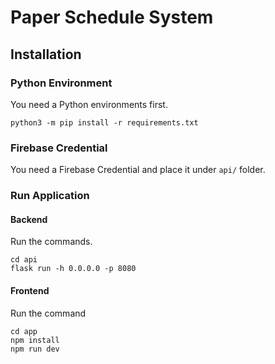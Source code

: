 # Paper Schedule System

## Installation

### Python Environment

You need a Python environments first.

```
python3 -m pip install -r requirements.txt
```

### Firebase Credential

You need a Firebase Credential and place it under `api/` folder.

### Run Application

#### Backend

Run the commands. 

```
cd api
flask run -h 0.0.0.0 -p 8080
```

#### Frontend

Run the command

```
cd app
npm install
npm run dev
```